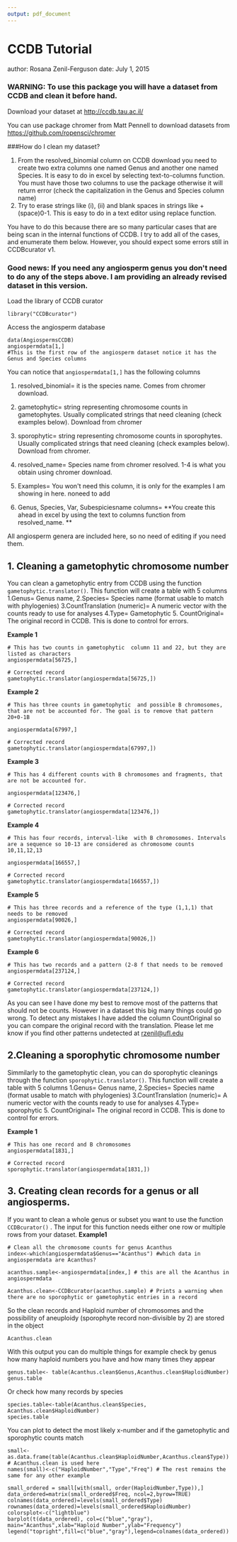 ```yaml
---
output: pdf_document
---
```

CCDB Tutorial
===========================================
author: Rosana Zenil-Ferguson
date: July 1, 2015


### WARNING: To use this package you will have  a dataset from CCDB and clean it before hand.

Download your dataset at  http://ccdb.tau.ac.il/

You can use package chromer from Matt Pennell to download datasets from https://github.com/ropensci/chromer

###How do I clean my dataset?
1. From the resolved_binomial column on CCDB download you need to create two extra columns one named Genus and another one named Species. It is easy to do in excel by selecting text-to-columns function. You must have those two columns to use the package otherwise it will return error (check the capitalization in the Genus and Species column name)
2. Try to erase strings like (i), (ii) and blank spaces in strings like +(space)0-1. This is easy to do in a text editor using replace function. 

You have to do this because  there are so many particular cases that are being scan in the internal functions of CCDB. I try to add all of the cases, and enumerate them below. However, you should expect some errors still in CCDBcurator v1.

### Good news: If you need any angiosperm genus you don't need to do any of the steps above. I am providing an already revised dataset in this version.

Load the library of CCDB curator
```{r}
library("CCDBcurator")
```

Access the angiosperm database
```{r}
data(AngiospermsCCDB)
angiospermdata[1,]  
#This is the first row of the angiosperm dataset notice it has the Genus and Species columns
```

You can notice that `angiospermdata[1,]` has the following columns
1. resolved_binomial= it is the species name. Comes from chromer download.
2. gametophytic= string representing chromosome counts in gametophytes. Usually complicated strings that need cleaning (check examples below). Download from chromer
3. sporophytic= string representing chromosome counts in sporophytes. Usually complicated strings that need cleaning (check examples below). Download from chromer.
4. resolved_name= Species name from chromer resolved.
1-4 is what you obtain using chromer download.

5. Examples= You won't need this column, it is only for the examples I am showing in here. noneed to add
6. Genus, Species, Var, Subespiciesname columns= **You create this ahead in excel by using the text to columns function from resolved_name. **

All angiosperm genera are included here, so no need of editing if you need them.


## 1. Cleaning a gametophytic chromosome number
You can clean a gametophytic entry from CCDB using the function `gametophytic.translator()`. This function will create a table with  5 columns
1.Genus= Genus name, 
2.Species= Species name (format usable to match with phylogenies)
3.CountTranslation (numeric)= A numeric vector with the counts ready to use for analyses
4.Type= Gametophytic
5. CountOriginal= The original record in CCDB. This is done to control for errors. 

**Example 1**
```{r}
# This has two counts in gametophytic  column 11 and 22, but they are listed as characters
angiospermdata[56725,]

# Corrected record
gametophytic.translator(angiospermdata[56725,])
```

**Example 2**
```{r}
# This has three counts in gametophytic  and possible B chromosomes, that are not be accounted for. The goal is to remove that pattern 20+0-1B

angiospermdata[67997,]

# Corrected record
gametophytic.translator(angiospermdata[67997,])
```


**Example 3**
```{r}
# This has 4 different counts with B chromosomes and fragments, that are not be accounted for. 

angiospermdata[123476,]

# Corrected record
gametophytic.translator(angiospermdata[123476,])
```

**Example 4**
```{r}
# This has four records, interval-like  with B chromosomes. Intervals are a sequence so 10-13 are considered as chromosome counts 10,11,12,13

angiospermdata[166557,]

# Corrected record
gametophytic.translator(angiospermdata[166557,])
```

**Example 5**
```{r}
# This has three records and a reference of the type (1,1,1) that needs to be removed 
angiospermdata[90026,]

# Corrected record
gametophytic.translator(angiospermdata[90026,])
```

**Example 6**
```{r}
# This has two records and a pattern (2-8 f that needs to be removed
angiospermdata[237124,]

# Corrected record
gametophytic.translator(angiospermdata[237124,])
```

As you can see I have done my best to remove most of the patterns that should not be counts. However in a dataset this big many things could go wrong. To detect any mistakes I have added the column CountOriginal so you can compare the original record with the translation. Please let me know if you find other patterns undetected at rzenil@ufl.edu

## 2.Cleaning a sporophytic chromosome number
Simmilarly to the gametophytic clean, you can do sporophytic cleanings through  the function `sporophytic.translator()`. This function will create a table with  5 columns
1.Genus= Genus name, 
2.Species= Species name (format usable to match with phylogenies)
3.CountTranslation (numeric)= A numeric vector with the counts ready to use for analyses
4.Type= sporophytic
5. CountOriginal= The original record in CCDB. This is done to control for errors. 

**Example 1**
```{r}
# This has one record and B chromosomes
angiospermdata[1831,]

# Corrected record
sporophytic.translator(angiospermdata[1831,])
```

## 3. Creating clean records for a genus or all angiosperms.
If you want to clean a whole genus or subset you want to use the function `CCDBcurator()` . The input for this function needs either one row or multiple rows from your dataset.
**Example1**
```{r}
# Clean all the chromosome counts for genus Acanthus
index<-which(angiospermdata$Genus=="Acanthus") #which data in angiospermdata are Acanthus?

acanthus.sample<-angiospermdata[index,] # this are all the Acanthus in angiospermdata

Acanthus.clean<-CCDBcurator(acanthus.sample) # Prints a warning when there are no sporophytic or gametophytic entries in a record
```

So the  clean records and Haploid number of chromosomes and the possibility of aneuploidy (sporophyte record non-divisible by 2) are stored in the object
```{r}
Acanthus.clean
```

With this output you can do multiple things for example check by genus how many haploid numbers you have and how many times they appear
```{r}
genus.table<- table(Acanthus.clean$Genus,Acanthus.clean$HaploidNumber)
genus.table
```
Or check how many records by species
```{r}
species.table<-table(Acanthus.clean$Species, Acanthus.clean$HaploidNumber)
species.table
```

You can plot to detect the most likely x-number and if the gametophytic and sporophytic counts match
```{r}
small<-as.data.frame(table(Acanthus.clean$HaploidNumber,Acanthus.clean$Type)) # Acanthus.clean is used here
names(small)<-c("HaploidNumber","Type","Freq") # The rest remains the same for any other example

small_ordered = small[with(small, order(HaploidNumber,Type)),]
data_ordered=matrix(small_ordered$Freq, ncol=2,byrow=TRUE)
colnames(data_ordered)=levels(small_ordered$Type)
rownames(data_ordered)=levels(small_ordered$HaploidNumber)
colorsplot<-c("lightblue")
barplot(t(data_ordered), col=c("blue","gray"), main="Acanthus",xlab="Haploid Number",ylab="Frequency")
legend("topright",fill=c("blue","gray"),legend=colnames(data_ordered))
```

